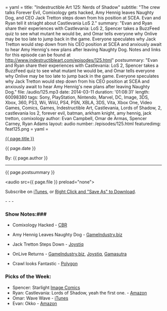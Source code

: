 = yaml =
title: "Indestructible Art 125: Nerds of Shadow"
subtitle: "The crew talks Forever Evil, Comixology gets hacked, Amy Hennig leaves Naughty Dog, and CEO Jack Tretton steps down from his position at SCEA. Evan and Ryan tell it striaght about Castlevania LoS 2."
summary: "Evan and Ryan share their experiences with Castlevania: LoS 2, Spencer takes a BuzzFeed quiz to see what mutant he would be, and Omar tells everyone why Onlive may be too late to jump back in the game. Everyone speculates why Jack Tretton would step down from his CEO position at SCEA and anxiously await to hear Amy Hennig's new plans after leaving Naughty Dog. Notes and links for this episode can be found at http://www.indestructibleart.com/episodes/125.html"
postsummary: "Evan and Ryan share their experiences with Castlevania: LoS 2, Spencer takes a BuzzFeed quiz to see what mutant he would be, and Omar tells everyone why Onlive may be too late to jump back in the game. Everyone speculates why Jack Tretton would step down from his CEO position at SCEA and anxiously await to hear Amy Hennig's new plans after leaving Naughty Dog."
file: /audio/125.mp3
date: 2014-03-11
duration: '01:08:31'
length: 60098380
tags: Sony, PlayStation, Nintendo, Marvel, DC, Image, 3DS, Xbox, 360, PS3, Wii, WiiU, PS4, PSN, XBLA, 3DS, Vita, Xbox One, Video Games, Comics, Games, Indestructible Art, Castlevania, Lords of Shadow, 2, castlevania los 2, forever evil, batman, arkham knight, amy hennig, jack tretton, comixology
author: Evan Campbell, Omar de Armas, Spencer Carney, Ryan Adams
layout: audio
number: /episodes/125.html
featuredimg: feat125.png
= yaml =

<a href="{{ page.url }}" class='postTitleLink'><p class='postTitle'>{{ page.title }}</p></a>
<p class='postPublished'>{{ page.date }}</p>
<p class='postAuthor'>By: {{ page.author }}</p>
<hr>

<p class='podcastSummary'>{{ page.postsummary }}</p>

<audio src={{ page.file }} preload="none"></audio>
<p class='subLinks'>Subscribe on <a href='http://bit.ly/iapodcast'>iTunes</a>, or <a href={{ page.file }}>Right Click and "Save As" to Download</a>.</p>
- - -

### Show Notes:###
* Comixology Hacked - [CBR](http://www.comicbookresources.com/?page=article&id=51291)

* Amy Hennig Leaves Naughty Dog - [GameIndustry.biz](http://www.gamesindustry.biz/articles/2014-03-07-naughty-dog-amy-hennig-was-not-forced-out)

* Jack Tretton Steps Down - [Joystiq](http://www.joystiq.com/2014/03/06/jack-tretton-steps-down-as-sony-computer-entertainment-president/?ncid=rss_truncated)

* OnLive Returns - [GameIndustry.biz](http://www.gamesindustry.biz/articles/2014-03-05-onlive-relaunches-business-with-comprehensive-overhaul), [Joystiq](http://www.joystiq.com/2014/03/05/onlive-expands-cloud-offerings-with-support-for-local-games-mmo/?ncid=rss_truncated), [Gamasutra](http://www.gamasutra.com/view/news/212347/OnLive_is_back_with_new_business_model_new_leadership.php)

* Crawl looks Fantastic - [Polygon](http://www.polygon.com/2014/3/4/5471068/crawl-steam-greenlight)

### Picks of the Week: ###
* Spencer: Starlight [Image Comics](http://imagecomics.com/comics/releases/starlight-1)
* Ryan: Castlevania: Lords of Shadow, yeah the first one. - [Amazon](http://www.amazon.com/gp/product/B00ENWZAHO/ref=as_li_ss_tl?ie=UTF8&camp=1789&creative=390957&creativeASIN=B00ENWZAHO&linkCode=as2&tag=indestart-20)
* Omar:  Wave Wave - [iTunes](https://itunes.apple.com/us/app/wave-wave/id717990207?mt=8)
* Evan: Okko - [Amazon](http://www.amazon.com/gp/product/1932386459/ref=as_li_ss_tl?ie=UTF8&camp=1789&creative=390957&creativeASIN=1932386459&linkCode=as2&tag=indestart-20)

